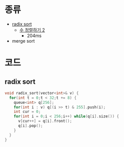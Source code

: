 # 종류
* [radix sort](#radix-sort)
  * [수 정렬하기 2](http://boj.kr/2628384ad9d94edfa59cdff3a782d9a3)
    * 204ms
* merge sort



# 코드

## radix sort
```cpp
void radix_sort(vector<int>& v) {
  for(int t = 0;t < 32;t += 8) {
    queue<int> q[256];
    for(int i : v) q[(i >> t) & 255].push(i);
    int cur = 0;
    for(int i = 0;i < 256;i++) while(q[i].size()) {
      v[cur++] = q[i].front();
      q[i].pop();
    }
  }
}
```